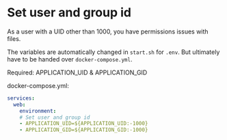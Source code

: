 # Set user and group id

As a user with a UID other than 1000, you have permissions issues with files.

The variables are automatically changed in `start.sh` for `.env`. But ultimately have to be handed over `docker-compose.yml`.

Required: APPLICATION_UID & APPLICATION_GID

docker-compose.yml:

```yaml
services:
  web:
    environment:
    # Set user and group id
    - APPLICATION_UID=${APPLICATION_UID:-1000}
    - APPLICATION_GID=${APPLICATION_GID:-1000}
```
